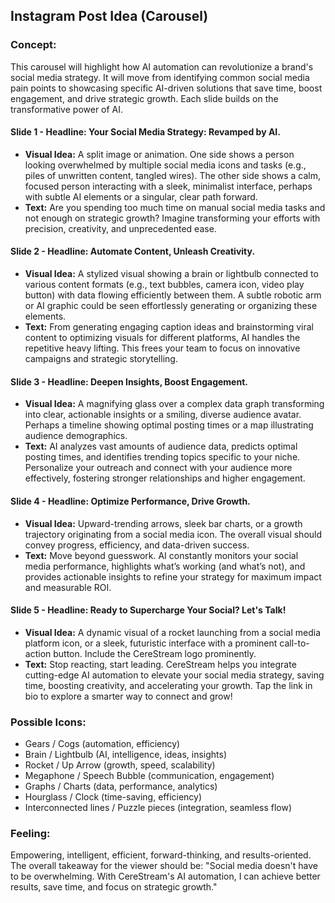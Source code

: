 ## Instagram Post Idea (Carousel)

### Concept:
This carousel will highlight how AI automation can revolutionize a brand's social media strategy. It will move from identifying common social media pain points to showcasing specific AI-driven solutions that save time, boost engagement, and drive strategic growth. Each slide builds on the transformative power of AI.

#### Slide 1 - **Headline: Your Social Media Strategy: Revamped by AI.**
*   **Visual Idea:** A split image or animation. One side shows a person looking overwhelmed by multiple social media icons and tasks (e.g., piles of unwritten content, tangled wires). The other side shows a calm, focused person interacting with a sleek, minimalist interface, perhaps with subtle AI elements or a singular, clear path forward.
*   **Text:** Are you spending too much time on manual social media tasks and not enough on strategic growth? Imagine transforming your efforts with precision, creativity, and unprecedented ease.

#### Slide 2 - **Headline: Automate Content, Unleash Creativity.**
*   **Visual Idea:** A stylized visual showing a brain or lightbulb connected to various content formats (e.g., text bubbles, camera icon, video play button) with data flowing efficiently between them. A subtle robotic arm or AI graphic could be seen effortlessly generating or organizing these elements.
*   **Text:** From generating engaging caption ideas and brainstorming viral content to optimizing visuals for different platforms, AI handles the repetitive heavy lifting. This frees your team to focus on innovative campaigns and strategic storytelling.

#### Slide 3 - **Headline: Deepen Insights, Boost Engagement.**
*   **Visual Idea:** A magnifying glass over a complex data graph transforming into clear, actionable insights or a smiling, diverse audience avatar. Perhaps a timeline showing optimal posting times or a map illustrating audience demographics.
*   **Text:** AI analyzes vast amounts of audience data, predicts optimal posting times, and identifies trending topics specific to your niche. Personalize your outreach and connect with your audience more effectively, fostering stronger relationships and higher engagement.

#### Slide 4 - **Headline: Optimize Performance, Drive Growth.**
*   **Visual Idea:** Upward-trending arrows, sleek bar charts, or a growth trajectory originating from a social media icon. The overall visual should convey progress, efficiency, and data-driven success.
*   **Text:** Move beyond guesswork. AI constantly monitors your social media performance, highlights what’s working (and what’s not), and provides actionable insights to refine your strategy for maximum impact and measurable ROI.

#### Slide 5 - **Headline: Ready to Supercharge Your Social? Let's Talk!**
*   **Visual Idea:** A dynamic visual of a rocket launching from a social media platform icon, or a sleek, futuristic interface with a prominent call-to-action button. Include the CereStream logo prominently.
*   **Text:** Stop reacting, start leading. CereStream helps you integrate cutting-edge AI automation to elevate your social media strategy, saving time, boosting creativity, and accelerating your growth. Tap the link in bio to explore a smarter way to connect and grow!

### Possible Icons:
*   Gears / Cogs (automation, efficiency)
*   Brain / Lightbulb (AI, intelligence, ideas, insights)
*   Rocket / Up Arrow (growth, speed, scalability)
*   Megaphone / Speech Bubble (communication, engagement)
*   Graphs / Charts (data, performance, analytics)
*   Hourglass / Clock (time-saving, efficiency)
*   Interconnected lines / Puzzle pieces (integration, seamless flow)

### Feeling:
Empowering, intelligent, efficient, forward-thinking, and results-oriented. The overall takeaway for the viewer should be: "Social media doesn't have to be overwhelming. With CereStream's AI automation, I can achieve better results, save time, and focus on strategic growth."